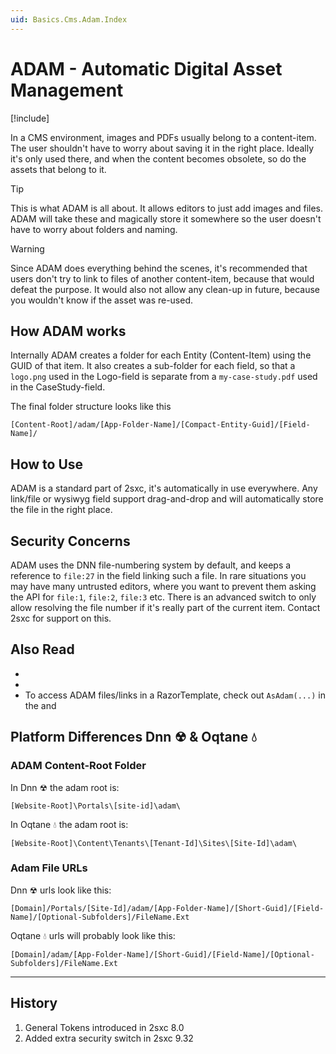 ```yaml
---
uid: Basics.Cms.Adam.Index
---
```


# ADAM - Automatic Digital Asset Management

[!include[](~/basics/stack/_shared-float-summary.md)]
<style>.context-box-summary .adam { visibility: visible; } </style>

In a CMS environment, images and PDFs usually belong to a content-item. The user shouldn't have to worry about saving it in the right place. 
Ideally it's only used there, and when the content becomes obsolete, so do the assets that belong to it. 

> [!TIP]
> This is what ADAM is all about. It allows editors to just add images and files. ADAM will take these and magically store it somewhere so the user doesn't have to worry about folders and naming. 

> [!WARNING]
> Since ADAM does everything behind the scenes, it's recommended that users don't try to link to files of another content-item, because that would defeat the purpose. 
> It would also not allow any clean-up in future, because you wouldn't know if the asset was re-used. 

## How ADAM works

Internally ADAM creates a folder for each Entity (Content-Item) using the GUID of that item. 
It also creates a sub-folder for each field, so that a `logo.png` used in the Logo-field is separate from a `my-case-study.pdf` used in the CaseStudy-field. 

The final folder structure looks like this

`[Content-Root]/adam/[App-Folder-Name]/[Compact-Entity-Guid]/[Field-Name]/`

## How to Use

ADAM is a standard part of 2sxc, it's automatically in use everywhere. Any link/file or wysiwyg field support drag-and-drop and will automatically store the file in the right place. 

## Security Concerns

ADAM uses the DNN file-numbering system by default, and keeps a reference to `file:27` in the field linking such a file. In rare situations you may have many untrusted editors, where you want to prevent them asking the API for `file:1`, `file:2`, `file:3` etc. There is an advanced switch to only allow resolving the file number if it's really part of the current item. Contact 2sxc for support on this. 

## Also Read

* [](xref:NetCode.DynamicCode.AsAdam)
* [](xref:ToSic.Sxc.Adam)
* To access ADAM files/links in a RazorTemplate, check out `AsAdam(...)` in the [](xref:ToSic.Sxc.Dnn.RazorComponent) and [](xref:ToSic.Sxc.Dnn.ApiController)

## Platform Differences Dnn ☢ & Oqtane 💧

### ADAM Content-Root Folder

In Dnn ☢ the adam root is:

`[Website-Root]\Portals\[site-id]\adam\`

In Oqtane 💧 the adam root is: 

`[Website-Root]\Content\Tenants\[Tenant-Id]\Sites\[Site-Id]\adam\`

### Adam File URLs

Dnn ☢ urls look like this:

`[Domain]/Portals/[Site-Id]/adam/[App-Folder-Name]/[Short-Guid]/[Field-Name]/[Optional-Subfolders]/FileName.Ext`

Oqtane 💧 urls will probably look like this:

`[Domain]/adam/[App-Folder-Name]/[Short-Guid]/[Field-Name]/[Optional-Subfolders]/FileName.Ext`


---
## History

1. General Tokens introduced in 2sxc 8.0
1. Added extra security switch in 2sxc 9.32
